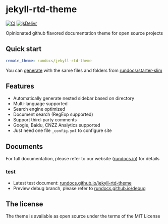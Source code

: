 # jekyll-rtd-theme

[![CI](https://github.com/rundocs/jekyll-rtd-theme/workflows/CI/badge.svg)][repository]
[![jsDelivr](https://data.jsdelivr.com/v1/package/gh/rundocs/jekyll-rtd-theme/badge)][cdn]

Opinionated github flavored documentation theme for open source projects

## Quick start

```yml
remote_theme: rundocs/jekyll-rtd-theme
```

You can [generate](https://github.com/rundocs/starter-slim/generate) with the same files and folders from [rundocs/starter-slim](https://github.com/rundocs/starter-slim/)

## Features

- Automatically generate nested sidebar based on directory
- Multi-language supported
- Search engine optimized
- Document search (RegExp supported)
- Support third-party comments
- Google, Baidu, CNZZ Analytics supported
- Just need one file `_config.yml` to configure site

## Documents

For full documentation, please refer to our website ([rundocs.io](https://rundocs.io/)) for details

### test

- Latest test document: [rundocs.github.io/jekyll-rtd-theme](https://rundocs.github.io/jekyll-rtd-theme)
- Preview debug branch, please refer to [rundocs.github.io/debug](https://rundocs.github.io/debug)

## The license

The theme is available as open source under the terms of the MIT License

[repository]: https://github.com/rundocs/jekyll-rtd-theme
[rubygem]: https://rubygems.org/gems/jekyll-rtd-theme
[cdn]: https://cdn.jsdelivr.net/gh/rundocs/jekyll-rtd-theme/
[codefactor]: https://www.codefactor.io/repository/github/rundocs/jekyll-rtd-theme
[gitter]: https://gitter.im/rundocs/jekyll-rtd-theme?utm_source=badge&utm_medium=badge&utm_campaign=pr-badge&utm_content=badge
